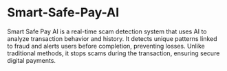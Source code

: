 # Smart-Safe-Pay-AI
Smart Safe Pay AI is a real-time scam detection system that uses AI to analyze transaction behavior and history. It detects unique patterns linked to fraud and alerts users before completion, preventing losses. Unlike traditional methods, it stops scams during the transaction, ensuring secure digital payments.
